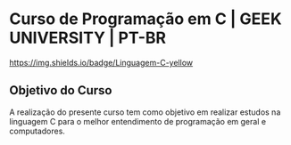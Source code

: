 # Curso de Programação em C | GEEK UNIVERSITY | PT-BR
https://img.shields.io/badge/Linguagem-C-yellow

## Objetivo do Curso
A realização do presente curso tem como objetivo em realizar estudos na linguagem C
para o melhor entendimento de programação em geral e computadores.
